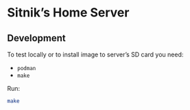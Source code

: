 # Sitnik’s Home Server

## Development

To test locally or to install image to server’s SD card you need:

* `podman`
* `make`

Run:

```sh
make
```
